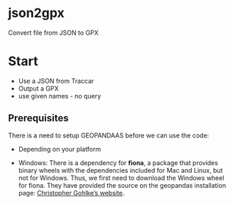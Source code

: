 # json2gpx
Convert file from JSON to GPX

# Start
* Use a JSON from Traccar
* Output a GPX
* use given names - no query

## Prerequisites
There is a need to setup GEOPANDAAS before we can use the code:

* Depending on your platform
- Windows: There is a dependency for **fiona**, a package that provides binary wheels with the dependencies included for Mac and Linux, but not for Windows. 
 Thus, we first need to download the Windows wheel for fiona. They have provided the source on the geopandas installation page: [Christopher Gohlke’s website](https://www.lfd.uci.edu/~gohlke/pythonlibs/).


